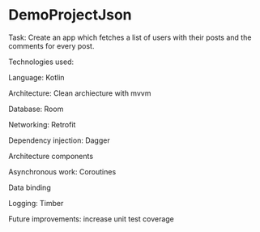 # DemoProjectJson

Task: Create an app which fetches a list of users with their posts and the comments for every post.

Technologies used:

Language: Kotlin

Architecture: Clean archiecture with mvvm

Database: Room

Networking: Retrofit

Dependency injection: Dagger

Architecture components

Asynchronous work: Coroutines

Data binding

Logging: Timber

Future improvements: increase unit test coverage
